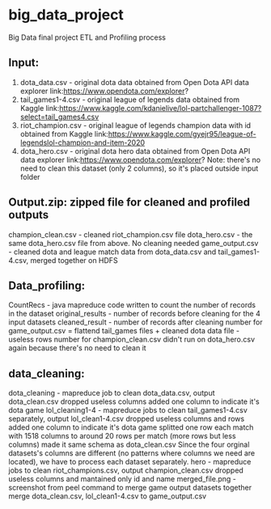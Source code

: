 # big_data_project
Big Data final project ETL and Profiling process

## Input:
1. dota_data.csv - original dota data obtained from Open Dota API data explorer
    link:https://www.opendota.com/explorer?
2. tail_games1-4.csv - original league of legends data obtained from Kaggle
    link:https://www.kaggle.com/kdanielive/lol-partchallenger-1087?select=tail_games4.csv
3. riot_champion.csv - original league of legends champion data with id obtained from Kaggle
    link:https://www.kaggle.com/gyejr95/league-of-legendslol-champion-and-item-2020
4. dota_hero.csv - original dota hero data obtained from Open Dota API data explorer
    link:https://www.opendota.com/explorer?
    Note: there's no need to clean this dataset (only 2 columns), so it's placed outside input folder

## Output.zip: zipped file for cleaned and profiled outputs
champion_clean.csv - cleaned riot_champion.csv file
dota_hero.csv - the same dota_hero.csv file from above. No cleaning needed
game_output.csv - cleaned dota and league match data from dota_data.csv and tail_games1-4.csv, merged together on HDFS

## Data_profiling:
CountRecs - java mapreduce code written to count the number of records in the dataset
original_results - number of records before cleaning for the 4 input datasets
cleaned_result - number of records after cleaning
    number for game_output.csv = flattend tail_games files + cleaned dota data file - useless rows
    number for champion_clean.csv
    didn't run on dota_hero.csv again because there's no need to clean it

## data_cleaning:
dota_cleaning - mapreduce job to clean dota_data.csv, output dota_clean.csv
    dropped useless columns
    added one column to indicate it's dota game
lol_cleaning1-4 - mapreduce jobs to clean tail_games1-4.csv separately, output lol_clean1-4.csv
    dropped useless columns and rows
    added one column to indicate it's dota game
    splitted one row each match with 1518 columns to around 20 rows per match (more rows but less columns)
    made it same schema as dota_clean.csv
    Since the four orginal datasets's columns are different (no patterns where columns we need are located), we have to process each dataset separately.
hero - mapreduce jobs to clean riot_champions.csv, output champion_clean.csv
    dropped useless columns and mantained only id and name
merged_file.png - screenshot from peel command to merge game output datasets together
    merge dota_clean.csv, lol_clean1-4.csv to game_output.csv
    





 


